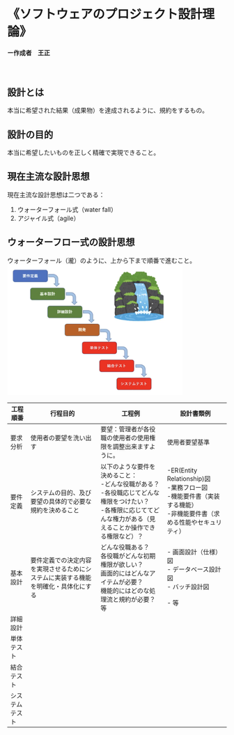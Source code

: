 # 《ソフトウェアのプロジェクト設計理論》
#### ー作成者　王正
<br/>

## 設計とは
本当に希望された結果（成果物）を達成されるように、規約をするもの。
## 設計の目的
本当に希望したいものを正しく精確で実現できること。

## 現在主流な設計思想
現在主流な設計思想は二つである：
1. ウォーターフォール式（water fall）
2. アジャイル式（agile）

## ウォーターフロー式の設計思想
ウォーターフォール（瀧）のように、上から下まで順番で進むこと。
<br/>
<img src="pictures/ウォータフロー_1.png" alt="ウォータフロー_1" style="height:300px"/>

|工程順番|行程目的|工程例|設計書類例|
|-------|-------|------|---------|
|要求分析|使用者の要望を洗い出す|要望：管理者が各役職の使用者の使用権限を調整出来ますように。| 使用者要望基準 |
|要件定義|システムの目的、及び要望の具体的で必要な規約を決めること|以下のような要件を決めること：<br/>-どんな役職がある？<br/>-各役職応じてどんな権限をつけたい？<br/>-各権限に応じててどんな権力がある（見えることか操作できる権限など）？|-ER(Entity Relationship)図<br/>-業務フロー図<br/>-機能要件書（実装する機能）<br/>-非機能要件書（求める性能やセキュリティ）
| 基本設計    | 要件定義での決定内容を実現させるためにシステムに実装する機能を明確化・具体化にする| どんな役職ある？<br/>各役職がどんな初期権限が欲しい？<br/>画面的にはどんなアイテムが必要？<br/>機能的にはどのな処理流と規約が必要？<br/>等 |- 画面設計（仕様）図<br/>- データベース設計図<br/>- バッチ設計図<br/><br/>- 等 |
| 詳細設計    | |  ||
| 単体テスト   | |  ||
| 結合テスト   | |  ||
| システムテスト | |  ||
